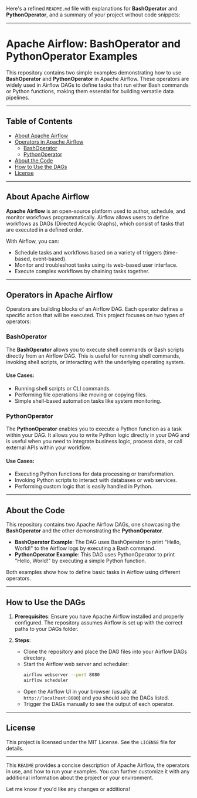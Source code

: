 Here's a refined `README.md` file with explanations for **BashOperator** and **PythonOperator**, and a summary of your project without code snippets:

---

# Apache Airflow: BashOperator and PythonOperator Examples

This repository contains two simple examples demonstrating how to use **BashOperator** and **PythonOperator** in Apache Airflow. These operators are widely used in Airflow DAGs to define tasks that run either Bash commands or Python functions, making them essential for building versatile data pipelines.

---

## Table of Contents

- [About Apache Airflow](#about-apache-airflow)
- [Operators in Apache Airflow](#operators-in-apache-airflow)
  - [BashOperator](#bashoperator)
  - [PythonOperator](#pythonoperator)
- [About the Code](#about-the-code)
- [How to Use the DAGs](#how-to-use-the-dags)
- [License](#license)

---

## About Apache Airflow

**Apache Airflow** is an open-source platform used to author, schedule, and monitor workflows programmatically. Airflow allows users to define workflows as DAGs (Directed Acyclic Graphs), which consist of tasks that are executed in a defined order.

With Airflow, you can:

- Schedule tasks and workflows based on a variety of triggers (time-based, event-based).
- Monitor and troubleshoot tasks using its web-based user interface.
- Execute complex workflows by chaining tasks together.

---

## Operators in Apache Airflow

Operators are building blocks of an Airflow DAG. Each operator defines a specific action that will be executed. This project focuses on two types of operators:

### BashOperator

The **BashOperator** allows you to execute shell commands or Bash scripts directly from an Airflow DAG. This is useful for running shell commands, invoking shell scripts, or interacting with the underlying operating system.

#### Use Cases:
- Running shell scripts or CLI commands.
- Performing file operations like moving or copying files.
- Simple shell-based automation tasks like system monitoring.

### PythonOperator

The **PythonOperator** enables you to execute a Python function as a task within your DAG. It allows you to write Python logic directly in your DAG and is useful when you need to integrate business logic, process data, or call external APIs within your workflow.

#### Use Cases:
- Executing Python functions for data processing or transformation.
- Invoking Python scripts to interact with databases or web services.
- Performing custom logic that is easily handled in Python.

---

## About the Code

This repository contains two Apache Airflow DAGs, one showcasing the **BashOperator** and the other demonstrating the **PythonOperator**.

- **BashOperator Example**: The DAG uses BashOperator to print "Hello, World!" to the Airflow logs by executing a Bash command.
- **PythonOperator Example**: This DAG uses PythonOperator to print "Hello, World!" by executing a simple Python function.

Both examples show how to define basic tasks in Airflow using different operators.

---

## How to Use the DAGs

1. **Prerequisites**: Ensure you have Apache Airflow installed and properly configured. The repository assumes Airflow is set up with the correct paths to your DAGs folder.

2. **Steps**:
   - Clone the repository and place the DAG files into your Airflow DAGs directory.
   - Start the Airflow web server and scheduler:
     ```bash
     airflow webserver --port 8080
     airflow scheduler
     ```
   - Open the Airflow UI in your browser (usually at `http://localhost:8080`) and you should see the DAGs listed.
   - Trigger the DAGs manually to see the output of each operator.

---

## License

This project is licensed under the MIT License. See the `LICENSE` file for details.

---

This `README` provides a concise description of Apache Airflow, the operators in use, and how to run your examples. You can further customize it with any additional information about the project or your environment.

Let me know if you'd like any changes or additions!
